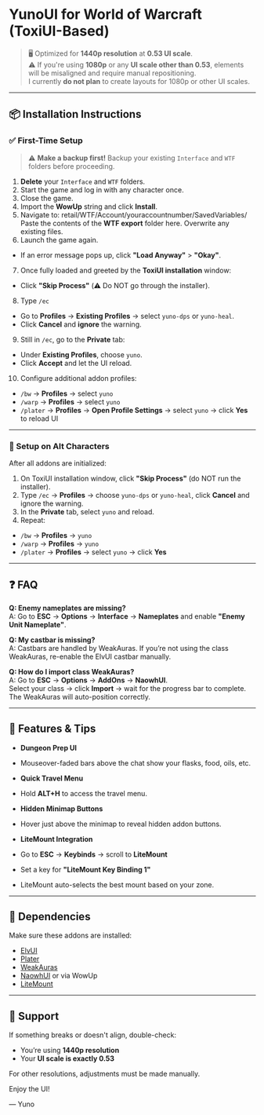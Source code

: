 # YunoUI for World of Warcraft (ToxiUI-Based)

> 🖥️ Optimized for **1440p resolution** at **0.53 UI scale**.  
> ⚠️ If you're using **1080p** or any **UI scale other than 0.53**, elements will be misaligned and require manual repositioning.  
> I currently **do not plan** to create layouts for 1080p or other UI scales.

---

## 📦 Installation Instructions

### ✅ First-Time Setup

> ⚠️ **Make a backup first!** Backup your existing `Interface` and `WTF` folders before proceeding.

1. **Delete** your `Interface` and `WTF` folders.
2. Start the game and log in with any character once.
3. Close the game.
4. Import the **WowUp** string and click **Install**.
5. Navigate to: retail/WTF/Account/youraccountnumber/SavedVariables/
Paste the contents of the **WTF export** folder here. Overwrite any existing files.
6. Launch the game again.
- If an error message pops up, click **"Load Anyway"** > **"Okay"**.
7. Once fully loaded and greeted by the **ToxiUI installation** window:
- Click **"Skip Process"** (⚠️ Do NOT go through the installer).
8. Type `/ec`
- Go to **Profiles** → **Existing Profiles** → select `yuno-dps` or `yuno-heal`.
- Click **Cancel** and **ignore** the warning.
9. Still in `/ec`, go to the **Private** tab:
- Under **Existing Profiles**, choose `yuno`.
- Click **Accept** and let the UI reload.
10. Configure additional addon profiles:
 - `/bw` → **Profiles** → select `yuno`
 - `/warp` → **Profiles** → select `yuno`
 - `/plater` → **Profiles** → **Open Profile Settings** → select `yuno` → click **Yes** to reload UI

---

### 🔁 Setup on Alt Characters

After all addons are initialized:

1. On ToxiUI installation window, click **"Skip Process"** (do NOT run the installer).
2. Type `/ec` → **Profiles** → choose `yuno-dps` or `yuno-heal`, click **Cancel** and ignore the warning.
3. In the **Private** tab, select `yuno` and reload.
4. Repeat:
- `/bw` → **Profiles** → `yuno`
- `/warp` → **Profiles** → `yuno`
- `/plater` → **Profiles** → select `yuno` → click **Yes**

---

## ❓ FAQ

**Q: Enemy nameplates are missing?**  
A: Go to **ESC** → **Options** → **Interface** → **Nameplates** and enable **"Enemy Unit Nameplate"**.

**Q: My castbar is missing?**  
A: Castbars are handled by WeakAuras. If you’re not using the class WeakAuras, re-enable the ElvUI castbar manually.

**Q: How do I import class WeakAuras?**  
A: Go to **ESC** → **Options** → **AddOns** → **NaowhUI**.  
Select your class → click **Import** → wait for the progress bar to complete.  
The WeakAuras will auto-position correctly.

---

## 🌟 Features & Tips

- **Dungeon Prep UI**  
- Mouseover-faded bars above the chat show your flasks, food, oils, etc.

- **Quick Travel Menu**  
- Hold **ALT+H** to access the travel menu.

- **Hidden Minimap Buttons**  
- Hover just above the minimap to reveal hidden addon buttons.

- **LiteMount Integration**  
- Go to **ESC** → **Keybinds** → scroll to **LiteMount**
- Set a key for **"LiteMount Key Binding 1"**  
- LiteMount auto-selects the best mount based on your zone.

---

## 🧩 Dependencies

Make sure these addons are installed:
- [ElvUI](https://www.tukui.org/)
- [Plater](https://www.curseforge.com/wow/addons/plater-nameplates)
- [WeakAuras](https://www.curseforge.com/wow/addons/weakauras-2)
- [NaowhUI](https://github.com/Naowh/NaoUI) or via WowUp
- [LiteMount](https://www.curseforge.com/wow/addons/litemount)

---

## 💬 Support

If something breaks or doesn't align, double-check:
- You’re using **1440p resolution**
- Your **UI scale is exactly 0.53**

For other resolutions, adjustments must be made manually.

Enjoy the UI!

— Yuno
